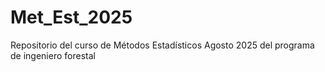 # Met_Est_2025
Repositorio del curso de Métodos Estadísticos Agosto 2025 del programa de ingeniero forestal 
